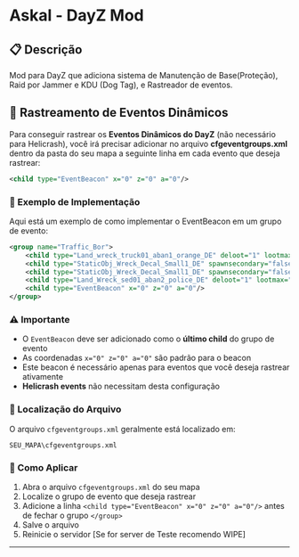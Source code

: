 # Askal - DayZ Mod

## 📋 Descrição

Mod para DayZ que adiciona sistema de Manutenção de Base(Proteção), Raid por Jammer e KDU (Dog Tag), e Rastreador de eventos. 

## 🎯 Rastreamento de Eventos Dinâmicos

Para conseguir rastrear os **Eventos Dinâmicos do DayZ** (não necessário para Helicrash), você irá precisar adicionar no arquivo **cfgeventgroups.xml** dentro da pasta do seu mapa a seguinte linha em cada evento que deseja rastrear:

```xml
<child type="EventBeacon" x="0" z="0" a="0"/>
```

### 📝 Exemplo de Implementação

Aqui está um exemplo de como implementar o EventBeacon em um grupo de evento:

```xml
<group name="Traffic_Bor">
    <child type="Land_wreck_truck01_aban1_orange_DE" deloot="1" lootmax="2" lootmin="2" x="0" z="0" a="351.878"/>
    <child type="StaticObj_Wreck_Decal_Small1_DE" spawnsecondary="false" x="-6.162" z="6.138" a="295.027"/> 
    <child type="StaticObj_Wreck_Decal_Small1_DE" spawnsecondary="false" x="0.445" z="-0.610" a="0"/>
    <child type="Land_Wreck_sed01_aban2_police_DE" deloot="1" lootmax="4" lootmin="2" x="-6.071" z="6.459" a="292.448"/>
    <child type="EventBeacon" x="0" z="0" a="0"/>
</group>
```

### ⚠️ Importante

- O `EventBeacon` deve ser adicionado como o **último child** do grupo de evento
- As coordenadas `x="0" z="0" a="0"` são padrão para o beacon
- Este beacon é necessário apenas para eventos que você deseja rastrear ativamente
- **Helicrash events** não necessitam desta configuração

### 📂 Localização do Arquivo

O arquivo `cfgeventgroups.xml` geralmente está localizado em:
```
SEU_MAPA\cfgeventgroups.xml
```

### 🔧 Como Aplicar

1. Abra o arquivo `cfgeventgroups.xml` do seu mapa
2. Localize o grupo de evento que deseja rastrear
3. Adicione a linha `<child type="EventBeacon" x="0" z="0" a="0"/>` antes de fechar o grupo `</group>`
4. Salve o arquivo
5. Reinicie o servidor [Se for server de Teste recomendo WIPE]

---
